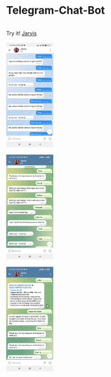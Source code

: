 # Telegram-Chat-Bot
<br>
Try it! <a href="https://t.me/Jarvis_helpme_bot">Jarvis</a>
<br><br>
<img src="https://github.com/ayushsiloiya619/Telegram-Chat-Bot/blob/main/Screenshots/bot.jpg" class="img-fluid" alt="" width="25%"><br><br>
<img src="https://github.com/ayushsiloiya619/Telegram-Chat-Bot/blob/main/Screenshots/bot%202.jpg" class="img-fluid" alt="Responsive image" width="25%"><br><br>
<img src="https://github.com/ayushsiloiya619/Telegram-Chat-Bot/blob/main/Screenshots/bot%203.jpg" class="img-fluid" alt="Responsive image" width="25%">
